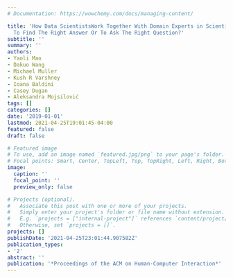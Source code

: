 ```yaml
---
# Documentation: https://wowchemy.com/docs/managing-content/

title: 'How Data ScientistsWork Together With Domain Experts in Scientific Collaborations:
  To Find The Right Answer Or To Ask The Right Question?'
subtitle: ''
summary: ''
authors:
- Yaoli Mao
- Dakuo Wang
- Michael Muller
- Kush R Varshney
- Ioana Baldini
- Casey Dugan
- Aleksandra Mojsilović
tags: []
categories: []
date: '2019-01-01'
lastmod: 2021-04-25T19:01:45-04:00
featured: false
draft: false

# Featured image
# To use, add an image named `featured.jpg/png` to your page's folder.
# Focal points: Smart, Center, TopLeft, Top, TopRight, Left, Right, BottomLeft, Bottom, BottomRight.
image:
  caption: ''
  focal_point: ''
  preview_only: false

# Projects (optional).
#   Associate this post with one or more of your projects.
#   Simply enter your project's folder or file name without extension.
#   E.g. `projects = ["internal-project"]` references `content/project/deep-learning/index.md`.
#   Otherwise, set `projects = []`.
projects: []
publishDate: '2021-04-25T23:01:44.907582Z'
publication_types:
- '2'
abstract: ''
publication: '*Proceedings of the ACM on Human-Computer Interaction*'
---
```

